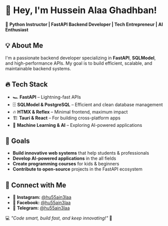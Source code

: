 # 👋 Hey, I'm Hussein Alaa Ghadhban!

🚀 **Python Instructor | FastAPI Backend Developer | Tech Entrepreneur | AI Enthusiast**

## 💡 About Me

I'm a passionate backend developer specializing in **FastAPI**, **SQLModel**, and high-performance APIs. My goal is to build efficient, scalable, and maintainable backend systems.

## 🔥 Tech Stack

- 🏎 **FastAPI** – Lightning-fast APIs
- 🗄 **SQLModel & PostgreSQL** – Efficient and clean database management
- 🔥 **HTMX & Reflex** – Minimal frontend, maximum impact
- 🏗 **Tauri & React** – For building cross-platform apps
- 🤖 **Machine Learning & AI** – Exploring AI-powered applications

## 🎯 Goals

- **Build innovative web systems** that help students & professionals
- **Develop AI-powered applications** in the all fields
- **Create programming courses** for kids & beginners
- **Contribute to open-source** projects in the FastAPI ecosystem

## 📢 Connect with Me

- 📸 **Instagram:** [@hu55ain3laa](https://instagram.com/hu55ain3laa)
- 📘 **Facebook:** [@hu55ain3laa](https://facebook.com/hu55ain3laa)
- 💬 **Telegram:** [@hu55ain3laa](https://t.me/hu55ain3laa)

💻 _"Code smart, build fast, and keep innovating!"_ 🚀
